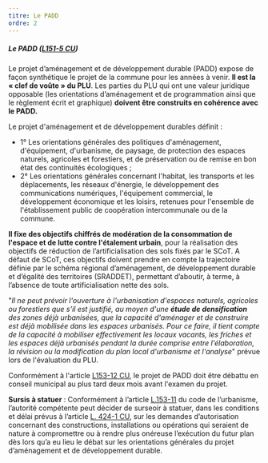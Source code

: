 ```yaml
---
titre: Le PADD
ordre: 2
---
```


##### Le PADD ([L151-5 CU](https://www.legifrance.gouv.fr/codes/section_lc/LEGITEXT000006074075/LEGISCTA000031211157/#LEGISCTA000031211915))

Le projet d’aménagement et de développement durable (PADD) expose de façon synthétique le projet de la commune pour les années à venir. **Il est la « clef de voûte » du PLU**. Les parties du PLU qui ont une valeur juridique opposable (les orientations d’aménagement et de programmation  ainsi que le règlement écrit et graphique) **doivent être construits en cohérence avec le PADD.**

Le projet d'aménagement et de développement durables définit :
- 1° Les orientations générales des politiques d'aménagement, d'équipement, d'urbanisme, de
paysage, de protection des espaces naturels, agricoles et forestiers, et de préservation ou de remise en bon état des continuités écologiques ;
- 2° Les orientations générales concernant l'habitat, les transports et les déplacements, les réseaux d'énergie, le développement des communications numériques, l'équipement commercial, le développement économique et les loisirs, retenues pour l'ensemble de l'établissement public de coopération intercommunale ou de la commune.

**Il fixe des objectifs chiffrés de modération de la consommation de l'espace et de lutte contre l'étalement urbain**, pour la réalisation des objectifs de réduction de l’artificialisation des sols fixés par le SCoT. A défaut de SCoT, ces objectifs doivent prendre en compte la trajectoire définie par le schéma régional d’aménagement, de développement durable et d’égalité des territoires (SRADDET), permettant d’aboutir, à terme, à l’absence de toute artificialisation nette des sols.  

"*Il ne peut prévoir l'ouverture à l'urbanisation d'espaces naturels, agricoles ou forestiers que s'il est justifié, au moyen d'une **étude de densification** des zones déjà urbanisées, que la capacité d'aménager et de construire est déjà mobilisée dans les espaces urbanisés. Pour ce faire, il tient compte de la capacité à mobiliser effectivement les locaux vacants, les friches et les espaces déjà urbanisés pendant la durée comprise entre l'élaboration, la révision ou la modification du plan local d'urbanisme et l'analyse*" prévue lors de l'évaluation du PLU.

Conformément à l'article [L153-12 CU](https://www.legifrance.gouv.fr/codes/article_lc/LEGIARTI000037667270#:~:text=Lorsque%20le%20plan%20local%20d,de%20plan%20local%20d'urbanisme), le projet de PADD doit être débattu en conseil municipal au plus tard deux mois avant l'examen du projet.

**Sursis à statuer** : Conformément à l’article [L.153-11](https://www.legifrance.gouv.fr/codes/article_lc/LEGIARTI000033973552) du code de l’urbanisme, l’autorité compétente peut décider de surseoir à statuer, dans les conditions et délai prévus à l’article [L. 424-1 CU](https://www.legifrance.gouv.fr/codes/article_lc/LEGIARTI000043978479), sur les demandes d’autorisation concernant des constructions, installations ou opérations qui seraient de nature à compromettre ou à rendre plus onéreuse l’exécution du futur plan dès lors qu’a eu lieu le débat sur les orientations générales du projet d’aménagement et de développement durable.
